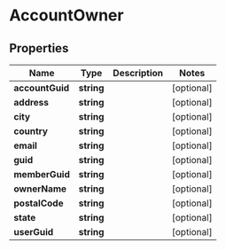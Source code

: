 # AccountOwner

## Properties
Name | Type | Description | Notes
------------ | ------------- | ------------- | -------------
**accountGuid** | **string** |  | [optional] 
**address** | **string** |  | [optional] 
**city** | **string** |  | [optional] 
**country** | **string** |  | [optional] 
**email** | **string** |  | [optional] 
**guid** | **string** |  | [optional] 
**memberGuid** | **string** |  | [optional] 
**ownerName** | **string** |  | [optional] 
**postalCode** | **string** |  | [optional] 
**state** | **string** |  | [optional] 
**userGuid** | **string** |  | [optional] 


